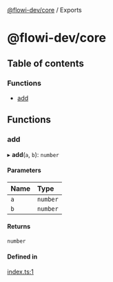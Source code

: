 [@flowi-dev/core](README.md) / Exports

# @flowi-dev/core

## Table of contents

### Functions

- [add](modules.md#add)

## Functions

### add

▸ **add**(`a`, `b`): `number`

#### Parameters

| Name | Type |
| :------ | :------ |
| `a` | `number` |
| `b` | `number` |

#### Returns

`number`

#### Defined in

[index.ts:1](https://github.com/flowi-dev/core/blob/8735784/src/index.ts#L1)
